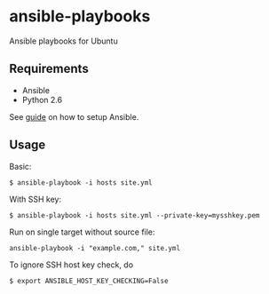 ansible-playbooks
=================

Ansible playbooks for Ubuntu

## Requirements

* Ansible
* Python 2.6 

See [guide](http://docs.ansible.com/intro_installation.html) on how to setup Ansible.

## Usage

Basic:

```
$ ansible-playbook -i hosts site.yml
```

With SSH key:

```
$ ansible-playbook -i hosts site.yml --private-key=mysshkey.pem
```

Run on single target without source file:

```
ansible-playbook -i "example.com," site.yml
```

To ignore SSH host key check, do
```
$ export ANSIBLE_HOST_KEY_CHECKING=False
```

